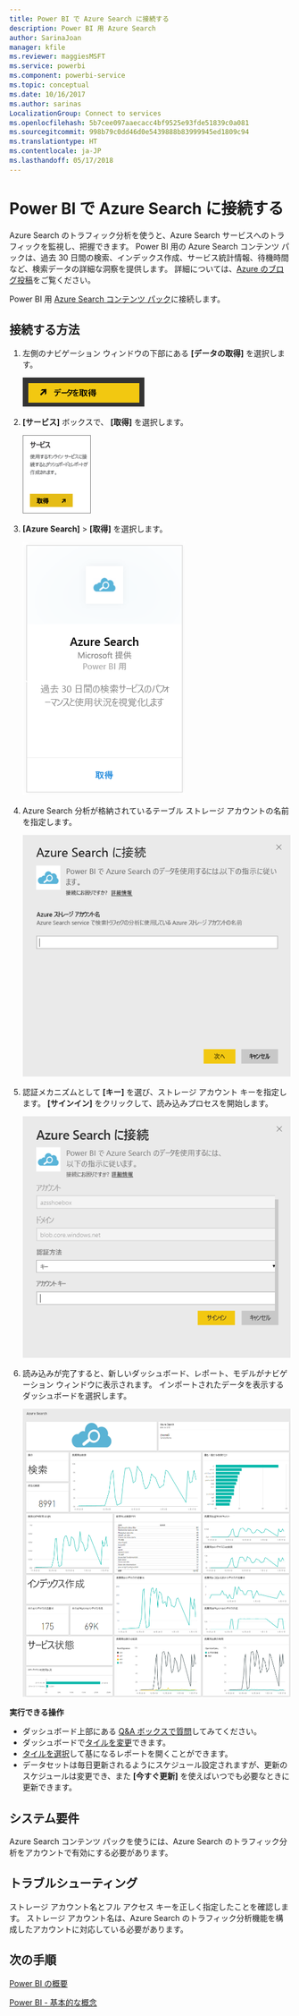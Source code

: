 ```yaml
---
title: Power BI で Azure Search に接続する
description: Power BI 用 Azure Search
author: SarinaJoan
manager: kfile
ms.reviewer: maggiesMSFT
ms.service: powerbi
ms.component: powerbi-service
ms.topic: conceptual
ms.date: 10/16/2017
ms.author: sarinas
LocalizationGroup: Connect to services
ms.openlocfilehash: 5b7cee097aaecacc4bf9525e93fde51839c0a081
ms.sourcegitcommit: 998b79c0dd46d0e5439888b83999945ed1809c94
ms.translationtype: HT
ms.contentlocale: ja-JP
ms.lasthandoff: 05/17/2018
---
```

# <a name="connect-to-azure-search-with-power-bi"></a>Power BI で Azure Search に接続する
Azure Search のトラフィック分析を使うと、Azure Search サービスへのトラフィックを監視し、把握できます。 Power BI 用の Azure Search コンテンツ パックは、過去 30 日間の検索、インデックス作成、サービス統計情報、待機時間など、検索データの詳細な洞察を提供します。 詳細については、[Azure のブログ投稿](https://azure.microsoft.com/en-us/blog/analyzing-your-azure-search-traffic/)をご覧ください。

Power BI 用 [Azure Search コンテンツ パック](https://app.powerbi.com/getdata/services/azure-search)に接続します。

## <a name="how-to-connect"></a>接続する方法
1. 左側のナビゲーション ウィンドウの下部にある **[データの取得]** を選択します。
   
   ![](media/service-connect-to-azure-search/pbi_getdata.png) 
2. **[サービス]** ボックスで、 **[取得]** を選択します。
   
   ![](media/service-connect-to-azure-search/pbi_getservices.png) 
3. **[Azure Search]** \> **[取得]** を選択します。
   
   ![](media/service-connect-to-azure-search/azuresearch.png)
4. Azure Search 分析が格納されているテーブル ストレージ アカウントの名前を指定します。
   
   ![](media/service-connect-to-azure-search/params.png)
5. 認証メカニズムとして **[キー]** を選び、ストレージ アカウント キーを指定します。 **[サインイン]** をクリックして、読み込みプロセスを開始します。
   
   ![](media/service-connect-to-azure-search/creds.png)
6. 読み込みが完了すると、新しいダッシュボード、レポート、モデルがナビゲーション ウィンドウに表示されます。 インポートされたデータを表示するダッシュボードを選択します。
   
    ![](media/service-connect-to-azure-search/dashboard2.png)

**実行できる操作**

* ダッシュボード上部にある [Q&A ボックスで質問](power-bi-q-and-a.md)してみてください。
* ダッシュボードで[タイルを変更](service-dashboard-edit-tile.md)できます。
* [タイルを選択](service-dashboard-tiles.md)して基になるレポートを開くことができます。
* データセットは毎日更新されるようにスケジュール設定されますが、更新のスケジュールは変更でき、また **[今すぐ更新]** を使えばいつでも必要なときに更新できます。

## <a name="system-requirements"></a>システム要件
Azure Search コンテンツ パックを使うには、Azure Search のトラフィック分析をアカウントで有効にする必要があります。

## <a name="troubleshooting"></a>トラブルシューティング
ストレージ アカウント名とフル アクセス キーを正しく指定したことを確認します。 ストレージ アカウント名は、Azure Search のトラフィック分析機能を構成したアカウントに対応している必要があります。

## <a name="next-steps"></a>次の手順
[Power BI の概要](service-get-started.md)

[Power BI - 基本的な概念](service-basic-concepts.md)

